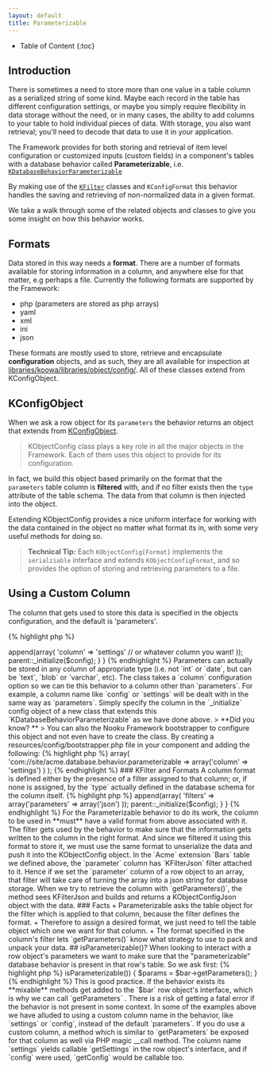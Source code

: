 ```yaml
---
layout: default
title: Parameterizable
---
```


* Table of Content
{:toc}

## Introduction

There is sometimes a need to store more than one value in a table column as a serialized string of some kind. Maybe each record in the table has different configuration settings, or maybe you simply require flexibility in data storage without the need, or in many cases, the ability to add columns to your table to hold individual pieces of data. With storage, you also want retrieval; you'll need to decode that data to use it in your application.

The Framework provides for both storing and retrieval of item level configuration or customized inputs (custom fields) in a component's tables with a database behavior called **Parameterizable**, i.e. [`KDatabaseBehaviorParameterizable`](https://github.com/nooku/nooku-framework/blob/master/code/libraries/koowa/libraries/database/behavior/parameterizable.php#L16)

<!-- The Framework solves the problem of allowing custom fields in its components by providing a database behavior called Parameterizable: -->

By making use of the [`KFilter`](https://github.com/nooku/nooku-framework/tree/master/code/libraries/koowa/libraries/filter) classes and `KConfigFormat` this behavior handles the saving and retrieving of non-normalized data in a given format.

We take a walk through some of the related objects and classes to give you some insight on how this behavior works.

## Formats

Data stored in this way needs a **format**. There are a number of formats available for storing information in a column, and anywhere else for that matter, e.g perhaps a file. Currently the following formats are supported by the Framework:

+ php  (parameters are stored as php arrays)
+ yaml
+ xml
+ ini
+ json

These formats are mostly used to store, retrieve and encapsulate **configuration** objects, and as such, they are all available for inspection at [libraries/koowa/libraries/object/config/](https://github.com/nooku/nooku-framework/tree/master/code/libraries/koowa/libraries/object/config).  All of these classes extend from KConfigObject.

## KConfigObject

When we ask a row object for its `parameters` the behavior returns an object that extends from [KConfigObject](https://github.com/nooku/nooku-framework/blob/master/code/libraries/koowa/libraries/object/config/config.php#L19).
>KObjectConfig class plays a key role in all the major objects in the Framework. Each of them uses this object to provide for its configuration.

In fact, we build this object based primarily on the format that the `parameters` table column is **filtered** with, and if no filter exists then the `type` attribute of the table schema. The data from that column is then injected into the object.

Extending KObjectConfig provides a nice uniform interface for working with the data contained in the object no matter what format its in, with some very useful methods for doing so.

> **Technical Tip:** Each `KObjectConfig[Format]` implements the `serialziable` interface and extends `KObjectConfigFormat`, and so provides the option of storing and retrieving parameters to a file.

## Using a Custom Column

The column that gets used to store this data is specified in the objects configuration, and the default is 'parameters'.

{% highlight php %}
<?php
class ComAcmeDatabaseBehaviorParameterizable extends KDatabaseParameterizable
{
	function _initialize(KObjectConfig $config)
	{
		$config->append(array(
			'column' => 'settings' // or whatever column you want!
		));
		parent::_initialize($config);
	}
}
{% endhighlight %}

Parameters can actually be stored in any column of appropriate type (i.e. not `int` or `date`, but can be `text`, `blob` or `varchar`, etc). The class takes a `column` configuration option so we can tie this behavior to a column other than `parameters`.

For example, a column name like `config` or `settings` will be dealt with in the same way as `parameters`. Simply specify the column in the `_initialize` config object of a new class that extends this `KDatabaseBehaviorParameterizable` as we have done above.


> **Did you know? **
> You can also the Nooku Framework bootstrapper to configure this object and not even have to create the class. By creating a resources/config/bootstrapper.php file in your component and adding the following:

{% highlight php %}
<?php
return array(
 'identifiers' => array(
    'com://site/acme.database.behavior.parameterizable =>
        array('column' => 'settings')
    )
);
{% endhighlight %}

### KFilter and Formats

A column format is defined either by the presence of a filter assigned to that column; or, if none is assigned, by the `type` actually defined in the  database schema for the column itself.

{% highlight php %}
<?php
class ComAcmeDatabaseTableBars extends KDatabaseTableAbstract
{
	function _initialize(KObjectConfig $config)
	{
		$config->append(array(
			'filters' => array('parameters'   => array('json')
		));

		parent::_initialize($config);
	}
}
{% endhighlight %}

For the Parameterizable behavior to do its work, the column to be used in  **must** have a valid format from above associated with it. The filter gets used by the behavior to make sure that the information gets written to the column in the right format. And since we filtered it using this format to store it, we must use the same format to unserialize the data and push it into the KObjectConfig object.

In the `Acme` extension `Bars` table we defined above, the `parameter` column has `KFilterJson` filter attached to it.  Hence if we set the `parameter` column of a row object to an array, that filter will take care of turning the array into a json string for database storage. When we try to retrieve the column with `getParameters()`, the method sees KFilterJson and builds and returns a KObjectConfigJson object with the data.

### Facts

+ Parameterizable asks the table object for the filter which is applied to that column, because the filter defines the format.

+ Therefore to assign a desired format, we just need to tell the table object which one we want for that column.

+ The format specified in the column's filter lets `getParameters()` know what strategy to use to pack and unpack your data.

## isParameterizable()?

When looking to interact with a row object's parameters we want to make sure that the "parameterizable" database behavior is present in that row's table. So we ask first:

{% highlight php %}
<?php
if($bar->isParameterizable()) {
     $params =   $bar->getParameters();
}
{% endhighlight %}

This is good practice. If the behavior exists its **mixable** methods get added to the `$bar` row object's interface, which is why we can call `getParameters` . There is a risk of getting a fatal error if the behavior is not present in some context.

In some of the examples above we have alluded to using a custom column name in the behavior, like `settings` or `config`, instead of the default `parameters`. If you do use a custom column, a method which is similar to `getParameters` be exposed for that column as well via PHP magic __call method. The column name `settings` yields callable `getSettings` in the row object's interface, and if `config` were used, `getConfig` would be callable too. 
